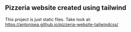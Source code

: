 ## Pizzeria website created using tailwind 
This project is just static files. Take look at: https://antonisea.github.io/pizzeria-website-tailwindcss/
